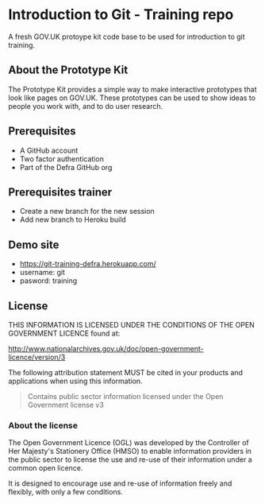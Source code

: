 # Introduction to Git - Training repo

A fresh GOV.UK protoype kit code base to be used for introduction to git training.

## About the Prototype Kit

The Prototype Kit provides a simple way to make interactive prototypes that look like pages on GOV.UK. These prototypes can be used to show ideas to people you work with, and to do user research.

## Prerequisites

 - A GitHub account
 - Two factor authentication 
 - Part of the Defra GitHub org

## Prerequisites trainer

 - Create a new branch for the new session
 - Add new branch to Heroku build 



## Demo site

 - https://git-training-defra.herokuapp.com/
 - username: git 
 - pasword: training


## License

THIS INFORMATION IS LICENSED UNDER THE CONDITIONS OF THE OPEN GOVERNMENT LICENCE found at:

http://www.nationalarchives.gov.uk/doc/open-government-licence/version/3

The following attribution statement MUST be cited in your products and applications when using this information.

> Contains public sector information licensed under the Open Government license v3

### About the license

The Open Government Licence (OGL) was developed by the Controller of Her Majesty's Stationery Office (HMSO) to enable information providers in the public sector to license the use and re-use of their information under a common open licence.

It is designed to encourage use and re-use of information freely and flexibly, with only a few conditions.
